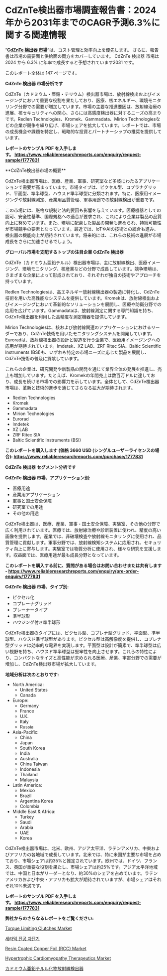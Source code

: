 <p><h1>CdZnTe検出器市場調査報告書：2024年から2031年までのCAGR予測6.3%に関する関連情報</h1></p><p>&ldquo;<strong><a href="https://www.reliableresearchreports.com/global-cdznte-detector-market-r1777831?utm_campaign=107&utm_medium=9&utm_source=Github&utm_content=ia&utm_term=30112024&utm_id=cdznte-detector">CdZnTe 検出器 市場</a></strong>&rdquo;は、コスト管理と効率向上を優先します。 さらに、報告書は市場の需要面と供給面の両方をカバーしています。 CdZnTe 検出器 市場は 2024 から 6.3% に年率で成長すると予想されています2031 です。</p>
<p>このレポート全体は 147 ページです。</p>
<p><strong>CdZnTe 検出器 市場分析です</strong></p>
<p><p>CdZnTe（カドミウム・亜鉛・テリウム）検出器市場は、放射線検出およびイメージングにおいて重要な役割を果たしており、医療、核エネルギー、環境モニタリング分野での需要が増加しています。市場の主要な推進要因は、放射線治療の進展、核セキュリティへの関心、さらには高感度検出器に対するニーズの高まりです。Redlen Technologies、Kromek、Gammadata、Mirion Technologiesなどの企業が競争を繰り広げ、市場シェアを拡大しています。レポートでは、市場の成長機会や課題を特定し、戦略的な投資とパートナーシップの推奨を提供しています。</p></p>
<p><strong>レポートのサンプル PDF を入手します。&nbsp;<a href="https://www.reliableresearchreports.com/enquiry/request-sample/1777831?utm_campaign=107&utm_medium=9&utm_source=Github&utm_content=ia&utm_term=30112024&utm_id=cdznte-detector">https://www.reliableresearchreports.com/enquiry/request-sample/1777831</a></strong></p>
<p><p>**CdZnTe検出器市場の概要**</p><p>CdZnTe検出器市場は、医療、産業、軍事、研究室など多岐にわたるアプリケーションで需要が高まっています。市場タイプは、ピクセル型、コプラナグリッド、平面型、準半球型、ハウスド準半球型に分類されます。特に、医療用イメージングや放射線測定、産業用品質管理、軍事用途での放射線検出が重要です。</p><p>この市場には、厳格な規制と法的要因も影響を与えています。医療機器としての認可、安全性基準、国際規格への適合が要求され、これにより企業は製品の品質向上に努めています。また、環境に配慮した製品の開発も進められ、持続可能性が市場競争の要素となっています。最近では、IoTやAIの技術との統合も進み、検出器の機能向上が期待されています。将来的には、これらの技術の進展が市場成長をさらに加速させるでしょう。</p></p>
<p><strong>グローバル市場を支配するトップの注目企業 CdZnTe 検出器</strong></p>
<p><p>CdZnTe（カドミウム亜鉛テルル）検出器市場は、主に放射線検出、医療イメージング、環境モニタリング、核産業などの分野で成長しています。競争環境は、さまざまな企業によって形成されており、それぞれが独自の技術やアプローチを持っています。</p><p>Redlen Technologiesは、高エネルギー放射線検出器の製造に特化し、CdZnTe技術を用いた高性能なシステムを提供しています。Kromekは、放射線検出およびイメージングにおいて革新的なソリューションを展開し、医療や防衛分野での応用を広げています。Gammadataは、放射線測定に関する専門知識を持ち、CdZnTe検出器を利用した高精度な測定機器を提供しています。</p><p>Mirion Technologiesは、核および放射線関連のアプリケーションにおけるリーダーであり、CdZnTe技術を用いたモニタリングシステムを開発しています。Euroradは、放射線検出器の設計と製造を行う企業で、医療用イメージングへの応用が期待されています。Imdetek、XZ LAB、ZRF Ritec SIA、Baltic Scientific Instruments (BSI)も、いずれも特定の市場ニーズに応じた製品を展開し、CdZnTe技術の普及に貢献しています。</p><p>これらの企業は、研究開発や新製品の開発を通じて業界全体の発展を推進し、売上も増加しています。たとえば、Kromekの年間売上は数百万ドルに達しており、成長を続ける市場での影響力を示しています。全体として、CdZnTe検出器市場は、革新と技術的進歩を通じてさらなる拡大が期待されます。</p></p>
<p><ul><li>Redlen Technologies</li><li>Kromek</li><li>Gammadata</li><li>Mirion Technologies</li><li>Eurorad</li><li>Imdetek</li><li>XZ LAB</li><li>ZRF Ritec SIA</li><li>Baltic Scientific Instruments (BSI)</li></ul></p>
<p><strong>このレポートを購入します (価格 3660 USD (シングルユーザーライセンスの場合):&nbsp;<a href="https://www.reliableresearchreports.com/purchase/1777831?utm_campaign=107&utm_medium=9&utm_source=Github&utm_content=ia&utm_term=30112024&utm_id=cdznte-detector">https://www.reliableresearchreports.com/purchase/1777831</a></strong></p>
<p><strong>CdZnTe 検出器 セグメント分析です</strong></p>
<p><strong>CdZnTe 検出器 市場、アプリケーション別:</strong></p>
<p><ul><li>医療用途</li><li>産業用アプリケーション</li><li>軍事と国土安全保障</li><li>研究室での用途</li><li>その他の用途</li></ul></p>
<p><p>CdZnTe検出器は、医療、産業、軍事・国土安全保障、実験室、その他の分野で広く利用されています。医療では、放射線治療や診断装置に使われ、精度の高い画像を提供します。産業では、非破壊検査や放射線モニタリングに使用され、品質管理に貢献します。軍事分野では、放射線検知システムに応用され、セキュリティ向上に寄与します。実験室では物質分析に使用され、様々な研究を支援します。収益面では、医療用途が最も成長分野となっています。</p></p>
<p><strong>このレポートを購入する前に、質問がある場合はお問い合わせまたは共有します - <a href="https://www.reliableresearchreports.com/enquiry/pre-order-enquiry/1777831?utm_campaign=107&utm_medium=9&utm_source=Github&utm_content=ia&utm_term=30112024&utm_id=cdznte-detector">https://www.reliableresearchreports.com/enquiry/pre-order-enquiry/1777831</a></strong></p>
<p><strong>CdZnTe 検出器 市場、タイプ別:</strong></p>
<p><ul><li>ピクセル化</li><li>コプレーナグリッド</li><li>プレーナータイプ</li><li>準半球形</li><li>ハウジング付き準半球形</li></ul></p>
<p><p>CdZnTe検出器のタイプには、ピクセル型、コプレナ型グリッド、平面型、準半球型、ハウスド準半球型があります。ピクセル型は高解像度を提供し、コプレナ型グリッドは効率的な電界を実現します。平面型は設計が簡素で、準半球型は広い視野を持ち、ハウスド準半球型は堅牢性を向上させます。これらの特性により、コンパクトなサイズと高性能が求められる医療、産業、宇宙分野での需要が増加し、CdZnTe検出器市場が拡大しています。</p></p>
<p><strong>地域分析は次のとおりです:</strong></p>
<p><ul>
    <li>
        North America:
        <ul>
            <li>United States</li>
            <li>Canada</li>
        </ul>
    </li>
    <li>
        Europe:
        <ul>
            <li>Germany</li>
            <li>France</li>
            <li>U.K.</li>
            <li>Italy</li>
            <li>Russia</li>
        </ul>
    </li>
    <li>
        Asia-Pacific:
        <ul>
            <li>China</li>
            <li>Japan</li>
            <li>South Korea</li>
            <li>India</li>
            <li>Australia</li>
            <li>China Taiwan</li>
            <li>Indonesia</li>
            <li>Thailand</li>
            <li>Malaysia</li>
        </ul>
    </li>
    <li>
        Latin America:
        <ul>
            <li>Mexico</li>
            <li>Brazil</li>
            <li>Argentina Korea</li>
            <li>Colombia</li>
        </ul>
    </li>
    <li>
        Middle East & Africa:
        <ul>
            <li>Turkey</li>
            <li>Saudi</li>
            <li>Arabia</li>
            <li>UAE</li>
            <li>Korea</li>
        </ul>
    </li>
    </ul></p>
<p><p>CdZnTe検出器市場は、北米、欧州、アジア太平洋、ラテンアメリカ、中東およびアフリカの各地域で成長しています。北米では、特に米国が主要な市場を占めており、市場シェアは約35%と推定されています。欧州では、ドイツ、フランス、英国が重要な役割を果たし、市場シェアは約25%です。アジア太平洋地域では、中国と日本がリーダーとなり、約30%のシェアを占めています。ラテンアメリカおよび中東・アフリカも拡大が期待されていますが、市場シェアはそれぞれ10%未満です。</p></p>
<p><strong>レポートのサンプル PDF を入手します。&nbsp;<a href="https://www.reliableresearchreports.com/enquiry/request-sample/1777831?utm_campaign=107&utm_medium=9&utm_source=Github&utm_content=ia&utm_term=30112024&utm_id=cdznte-detector">https://www.reliableresearchreports.com/enquiry/request-sample/1777831</a></strong></p>
<p><strong>弊社からのさらなるレポートをご覧ください:</strong></p>
<p><p><a href="https://www.linkedin.com/pulse/torque-limiting-clutches-market-report-demographics-target-w6xdc?utm_campaign=107&utm_medium=9&utm_source=Github&utm_content=ia&utm_term=30112024&utm_id=cdznte-detector">Torque Limiting Clutches Market</a></p><p><a href="https://github.com/laholand/Market-Research-Report-List-6/blob/main/175638626670.md?utm_campaign=107&utm_medium=9&utm_source=Github&utm_content=ia&utm_term=30112024&utm_id=cdznte-detector">세라믹 진공 차단기</a></p><p><a href="https://issuu.com/reportprime-2/docs/resin-coated-copper-foil-rcc-market-size-2030.pptx?utm_campaign=107&utm_medium=9&utm_source=Github&utm_content=ia&utm_term=30112024&utm_id=cdznte-detector">Resin Coated Copper Foil (RCC) Market</a></p><p><a href="https://github.com/petbigbeepjn/Market-Research-Report-List-1/blob/main/hypertrophic-cardiomyopathy-therapeutics-market.md?utm_campaign=107&utm_medium=9&utm_source=Github&utm_content=ia&utm_term=30112024&utm_id=cdznte-detector">Hypertrophic Cardiomyopathy Therapeutics Market</a></p><p><a href="https://github.com/mohamedbakry57/Market-Research-Report-List-6/blob/main/376290226299.md?utm_campaign=107&utm_medium=9&utm_source=Github&utm_content=ia&utm_term=30112024&utm_id=cdznte-detector">カドミウム亜鉛テルル化物放射線検出器</a></p></p>